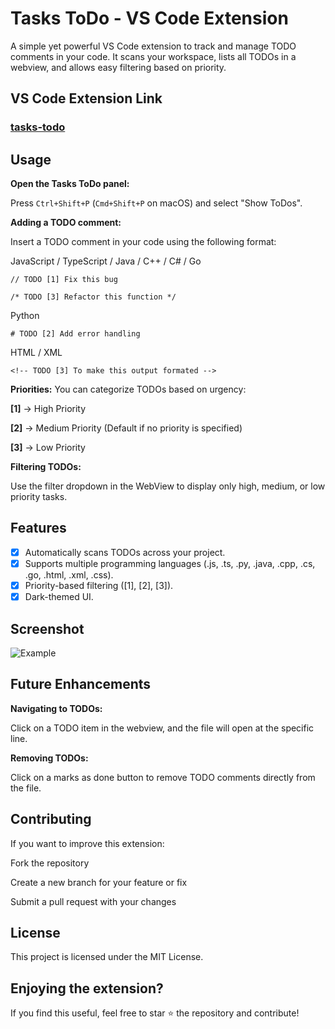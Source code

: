 # Tasks ToDo - VS Code Extension

A simple yet powerful VS Code extension to track and manage TODO comments in your code. It scans your workspace, lists all TODOs in a webview, and allows easy filtering based on priority.

## VS Code Extension Link 
### [tasks-todo](https://marketplace.visualstudio.com/items?itemName=div-tom1506.tasks-todo)

## Usage

**Open the Tasks ToDo panel:**

Press `Ctrl+Shift+P` (`Cmd+Shift+P` on macOS) and select "Show ToDos".

**Adding a TODO comment:**

Insert a TODO comment in your code using the following format:

JavaScript / TypeScript / Java / C++ / C# / Go

```// TODO [1] Fix this bug```

```/* TODO [3] Refactor this function */```

Python

```# TODO [2] Add error handling```

HTML / XML

```<!-- TODO [3] To make this output formated -->```

**Priorities:** You can categorize TODOs based on urgency:

**[1]** → High Priority

**[2]** → Medium Priority (Default if no priority is specified)

**[3]** → Low Priority

**Filtering TODOs:**

Use the filter dropdown in the WebView to display only high, medium, or low priority tasks.

## Features

- [x] Automatically scans TODOs across your project.
- [x] Supports multiple programming languages (.js, .ts, .py, .java, .cpp, .cs, .go, .html, .xml, .css).
- [x] Priority-based filtering ([1], [2], [3]).
- [x] Dark-themed UI.

## Screenshot

![Example](./assets/example.png)

## Future Enhancements

**Navigating to TODOs:**

Click on a TODO item in the webview, and the file will open at the specific line.

**Removing TODOs:**

Click on a marks as done button to remove TODO comments directly from the file.

## Contributing

If you want to improve this extension:

Fork the repository

Create a new branch for your feature or fix

Submit a pull request with your changes

## License

This project is licensed under the MIT License.

## Enjoying the extension?

If you find this useful, feel free to star ⭐ the repository and contribute!
